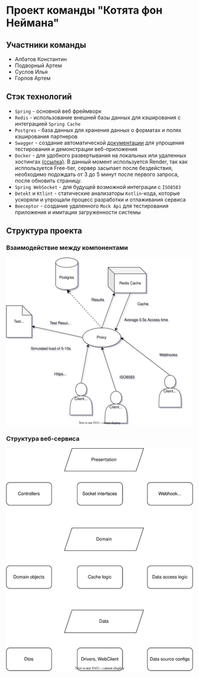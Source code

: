 # Проект команды "Котята фон Неймана"
## Участники команды
* Албатов Константин
* Подворный Артем
* Суслов Илья
* Горлов Артем

## Стэк технологий
* `Spring` - основной веб фреймворк
* `Redis` - использование внешней базы данных для кэширования с интеграцией `Spring Cache`
* `Postgres` - база данных для хранения данных о форматах и полях кэширования партнеров
* `Swagger` - создание автоматической [документации](https://springdockertemplate.onrender.com/swagger-ui/index.html) для упрощения тестирования и демонстрации веб-приложения
* `Docker` - для удобного развертывания на локальных или удаленных хостингах [(ссылка)](https://springdockertemplate.onrender.com/swagger-ui/index.html). В данный момент используется Render, так как исппользуется Free-tier, сервер засыпает после бездействия, необходимо подождать от 3 до 5 минут после первого запроса, после обновить страницу.
* `Spring WebSocket` - для будущей возможной интеграции с `ISO8583`
* `Detekt` и `Ktlint` - статические анализаторы `Kotlin`-кода, которые ускоряли и упрощали процесс разработки и отлаживания сервиса
* `Beeceptor` - создание удаленного `Mock Api` для тестирования приложения и имитации загруженности системы

## Структура проекта
### Взаимодействие между компонентами
![](https://github.com/AlbatovK/SpringDockerTemplate/blob/master/svg_diagram.drawio.svg?raw=true)
### Структура веб-сервиса
![](https://github.com/AlbatovK/SpringDockerTemplate/blob/master/layers_svg.drawio.svg?raw=true)
